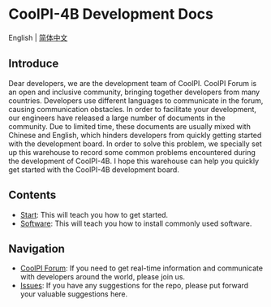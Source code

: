 # CoolPI-4B Development Docs

English | [简体中文](./README_CN.md)

## Introduce

Dear developers, we are the development team of CoolPI.
CoolPI Forum is an open and inclusive community, bringing together developers from many countries. 
Developers use different languages to communicate in the forum, causing communication obstacles.
In order to facilitate your development, our engineers have released a large number of documents in the community.
Due to limited time, these documents are usually mixed with Chinese and English, which hinders developers from quickly getting started with the development board.
In order to solve this problem, we specially set up this warehouse to record some common problems encountered during the development of CoolPI-4B.
I hope this warehouse can help you quickly get started with the CoolPI-4B development board.

## Contents

* [Start](./Start/README.md): This will teach you how to get started.
* [Software](./Software/README.md): This will teach you how to install commonly used software.

## Navigation

* [CoolPI Forum](https://www.cool-pi.com): If you need to get real-time information and communicate with developers around the world, please join us.
* [Issues](https://github.com/yanyitech/coolpi_4B_docs/issues): If you have any suggestions for the repo, please put forward your valuable suggestions here.